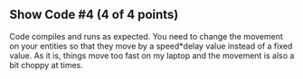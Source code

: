 ## Show Code #4 (4 of 4 points)

Code compiles and runs as expected. You need to change the movement on your entities so that they move by a
speed*delay value instead of a fixed value. As it is, things move too fast on my laptop and the movement is also
a bit choppy at times.

